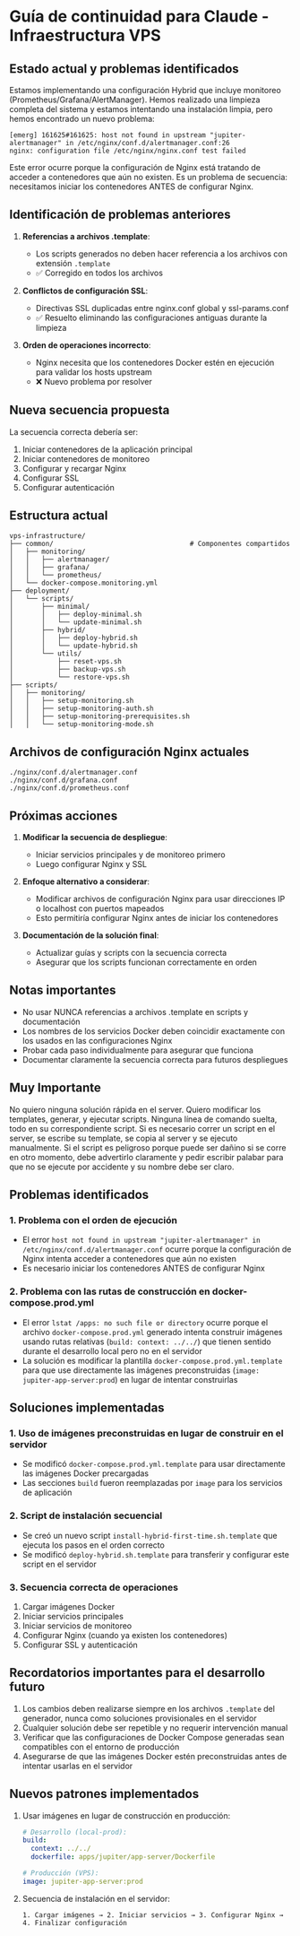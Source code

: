 # Guía de continuidad para Claude - Infraestructura VPS

## Estado actual y problemas identificados

Estamos implementando una configuración Hybrid que incluye monitoreo (Prometheus/Grafana/AlertManager). Hemos realizado una limpieza completa del sistema y estamos intentando una instalación limpia, pero hemos encontrado un nuevo problema:

```
[emerg] 161625#161625: host not found in upstream "jupiter-alertmanager" in /etc/nginx/conf.d/alertmanager.conf:26
nginx: configuration file /etc/nginx/nginx.conf test failed
```

Este error ocurre porque la configuración de Nginx está tratando de acceder a contenedores que aún no existen. Es un problema de secuencia: necesitamos iniciar los contenedores ANTES de configurar Nginx.

## Identificación de problemas anteriores

1. **Referencias a archivos .template**:

   - Los scripts generados no deben hacer referencia a los archivos con extensión `.template`
   - ✅ Corregido en todos los archivos

2. **Conflictos de configuración SSL**:

   - Directivas SSL duplicadas entre nginx.conf global y ssl-params.conf
   - ✅ Resuelto eliminando las configuraciones antiguas durante la limpieza

3. **Orden de operaciones incorrecto**:
   - Nginx necesita que los contenedores Docker estén en ejecución para validar los hosts upstream
   - ❌ Nuevo problema por resolver

## Nueva secuencia propuesta

La secuencia correcta debería ser:

1. Iniciar contenedores de la aplicación principal
2. Iniciar contenedores de monitoreo
3. Configurar y recargar Nginx
4. Configurar SSL
5. Configurar autenticación

## Estructura actual

```
vps-infrastructure/
├── common/                                  # Componentes compartidos
│   ├── monitoring/
│   │   ├── alertmanager/
│   │   ├── grafana/
│   │   └── prometheus/
│   └── docker-compose.monitoring.yml
├── deployment/
│   └── scripts/
│       ├── minimal/
│       │   ├── deploy-minimal.sh
│       │   └── update-minimal.sh
│       ├── hybrid/
│       │   ├── deploy-hybrid.sh
│       │   └── update-hybrid.sh
│       └── utils/
│           ├── reset-vps.sh
│           ├── backup-vps.sh
│           └── restore-vps.sh
├── scripts/
│   ├── monitoring/
│   │   ├── setup-monitoring.sh
│   │   ├── setup-monitoring-auth.sh
│   │   ├── setup-monitoring-prerequisites.sh
│   │   └── setup-monitoring-mode.sh
```

## Archivos de configuración Nginx actuales

```
./nginx/conf.d/alertmanager.conf
./nginx/conf.d/grafana.conf
./nginx/conf.d/prometheus.conf
```

## Próximas acciones

1. **Modificar la secuencia de despliegue**:

   - Iniciar servicios principales y de monitoreo primero
   - Luego configurar Nginx y SSL

2. **Enfoque alternativo a considerar**:

   - Modificar archivos de configuración Nginx para usar direcciones IP o localhost con puertos mapeados
   - Esto permitiría configurar Nginx antes de iniciar los contenedores

3. **Documentación de la solución final**:
   - Actualizar guías y scripts con la secuencia correcta
   - Asegurar que los scripts funcionan correctamente en orden

## Notas importantes

- No usar NUNCA referencias a archivos .template en scripts y documentación
- Los nombres de los servicios Docker deben coincidir exactamente con los usados en las configuraciones Nginx
- Probar cada paso individualmente para asegurar que funciona
- Documentar claramente la secuencia correcta para futuros despliegues

## Muy Importante

No quiero ninguna solución rápida en el server.
Quiero modificar los templates, generar, y ejecutar scripts.
Ninguna línea de comando suelta, todo en su correspondiente script.
Si es necesario correr un script en el server, se escribe su template, se copia al server y se ejecuto manualmente.
Si el script es peligroso porque puede ser dañino si se corre en otro momento, debe advertirlo claramente y pedir escribir palabar para que no se ejecute por accidente y su nombre debe ser claro.

## Problemas identificados

### 1. Problema con el orden de ejecución

- El error `host not found in upstream "jupiter-alertmanager" in /etc/nginx/conf.d/alertmanager.conf` ocurre porque la configuración de Nginx intenta acceder a contenedores que aún no existen
- Es necesario iniciar los contenedores ANTES de configurar Nginx

### 2. Problema con las rutas de construcción en docker-compose.prod.yml

- El error `lstat /apps: no such file or directory` ocurre porque el archivo `docker-compose.prod.yml` generado intenta construir imágenes usando rutas relativas (`build: context: ../../`) que tienen sentido durante el desarrollo local pero no en el servidor
- La solución es modificar la plantilla `docker-compose.prod.yml.template` para que use directamente las imágenes preconstruidas (`image: jupiter-app-server:prod`) en lugar de intentar construirlas

## Soluciones implementadas

### 1. Uso de imágenes preconstruidas en lugar de construir en el servidor

- Se modificó `docker-compose.prod.yml.template` para usar directamente las imágenes Docker precargadas
- Las secciones `build` fueron reemplazadas por `image` para los servicios de aplicación

### 2. Script de instalación secuencial

- Se creó un nuevo script `install-hybrid-first-time.sh.template` que ejecuta los pasos en el orden correcto
- Se modificó `deploy-hybrid.sh.template` para transferir y configurar este script en el servidor

### 3. Secuencia correcta de operaciones

1. Cargar imágenes Docker
2. Iniciar servicios principales
3. Iniciar servicios de monitoreo
4. Configurar Nginx (cuando ya existen los contenedores)
5. Configurar SSL y autenticación

## Recordatorios importantes para el desarrollo futuro

1. Los cambios deben realizarse siempre en los archivos `.template` del generador, nunca como soluciones provisionales en el servidor
2. Cualquier solución debe ser repetible y no requerir intervención manual
3. Verificar que las configuraciones de Docker Compose generadas sean compatibles con el entorno de producción
4. Asegurarse de que las imágenes Docker estén preconstruidas antes de intentar usarlas en el servidor

## Nuevos patrones implementados

1. Usar imágenes en lugar de construcción en producción:

   ```yaml
   # Desarrollo (local-prod):
   build:
     context: ../../
     dockerfile: apps/jupiter/app-server/Dockerfile

   # Producción (VPS):
   image: jupiter-app-server:prod
   ```

2. Secuencia de instalación en el servidor:
   ```
   1. Cargar imágenes → 2. Iniciar servicios → 3. Configurar Nginx → 4. Finalizar configuración
   ```
